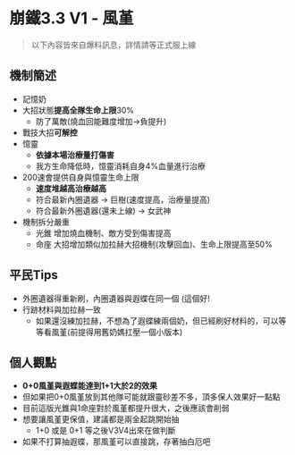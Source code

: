 # 崩鐵3.3 V1 - 風堇
> 以下內容皆來自爆料訊息，詳情請等正式服上線
## 機制簡述
- 記憶奶
- 大招狀態**提高全隊生命上限**30%
	- 防了萬敵(燒血回能難度增加->負提升)
- 戰技大招**可解控**
- 憶靈
	- **依據本場治療量打傷害**
	- 我方生命降低時，憶靈消耗自身4%血量進行治療
- 200速會提供自身與憶靈生命上限
	- **速度堆越高治療越高**
	- 符合最新內圈遺器 -> 巨樹(速度提高，治療量提高)
	- 符合最新外圈遺器(還未上線) -> 女武神
- 機制拆分嚴重
	- 光錐 增加燒血機制、敵方受到傷害提高
	- 命座 大招增加類似加拉赫大招機制(攻擊回血)、生命上限提高至50%

## 平民Tips
- 外圈遺器得重新刷，內圈遺器與遐蝶在同一個 (這個好!
- 行跡材料與加拉赫一致
	- 如果還沒練加拉赫，不想為了遐蝶練兩個奶，但已經刷好材料的，可以等等看風堇(前提得用舊奶媽扛壓一個小版本)

## 個人觀點
- **0+0風堇與遐蝶能達到1+1大於2的效果**
- 但如果把0+0風堇放到其他隊可能就跟靈砂差不多，頂多保人效果好一點點
- 目前這版光錐與1命座對於風堇都提升很大，之後應該會削弱
- 想要讓風堇更保值，建議都是兩金起跳開始抽
	- 1+0 或是 0+1 等之後V3V4出來在做判斷
- 如果不打算抽遐蝶，那風堇可以直接跳，存著抽白厄吧
<!--stackedit_data:
eyJoaXN0b3J5IjpbLTE5NDAxNzk0NjZdfQ==
-->